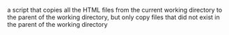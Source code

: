 a script that copies all the HTML files from the current working directory to the parent of the working directory, but only copy files that did not exist in the parent of the working directory

